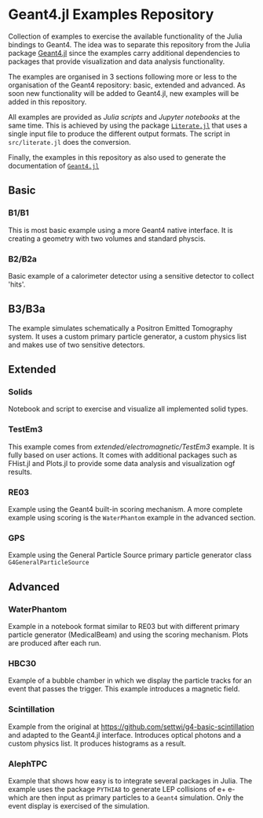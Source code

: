 # Geant4.jl Examples Repository

Collection of examples to exercise the available functionality of the Julia bindings to Geant4. The idea was to separate this repository from the Julia package [Geant4.jl](https://github.com/JuliaHEP/Geant4.jl) since the examples carry additional dependencies to packages that provide visualization and data analysis functionality.

The examples are organised in 3 sections following more or less to the organisation of the Geant4 repository: basic, extended and advanced. As soon new functionality will be added to Geant4.jl, new examples will be added in this repository.

All examples are provided as *Julia scripts* and *Jupyter notebooks* at the same time. This is achieved by using the package [`Literate.jl`](https://github.com/fredrikekre/Literate.jl) that uses a single input file to produce the different output formats. The script in `src/literate.jl` does the conversion.

Finally, the examples in this repository as also used to generate the documentation of [`Geant4.jl`](https://juliahep.github.io/Geant4.jl/stable/)

## Basic
### B1/B1
This is most basic example using a more Geant4 native interface. It is creating a geometry with two volumes and standard physcis.

### B2/B2a
Basic example of a calorimeter detector using a sensitive detector to collect 'hits'. 

## B3/B3a
The example simulates schematically a Positron Emitted Tomography system. It uses a custom primary particle generator, a custom physics list and makes use of two sensitive detectors.

## Extended

### Solids
Notebook and script to exercise and visualize all implemented solid types.

### TestEm3
This example comes from *extended/electromagnetic/TestEm3* example. It is fully based on user actions. It comes with additional packages such as FHist.jl and Plots.jl to provide some data analysis and visualization ogf results. 

### RE03
Example using the Geant4 built-in scoring mechanism. A more complete example using scoring is the `WaterPhantom` example in the advanced section.

### GPS
Example using the General Particle Source primary particle generator class `G4GeneralParticleSource`

## Advanced
### WaterPhantom
Example in a notebook format similar to RE03 but with different primary particle generator (MedicalBeam) and using the scoring mechanism. Plots are produced after each run.

### HBC30
Example of a bubble chamber in which we display the particle tracks for an event that passes the trigger. This example introduces a magnetic field.

### Scintillation
Example from the original at https://github.com/settwi/g4-basic-scintillation and adapted to the Geant4.jl interface. Introduces optical photons and a custom physics list. It produces histograms as a result.

### AlephTPC
Example that shows how easy is to integrate several packages in Julia. The example uses the package `PYTHIA8` to generate LEP collisions of e+ e- which are then input as primary particles to a `Geant4` simulation. Only the event display is exercised of the simulation. 

